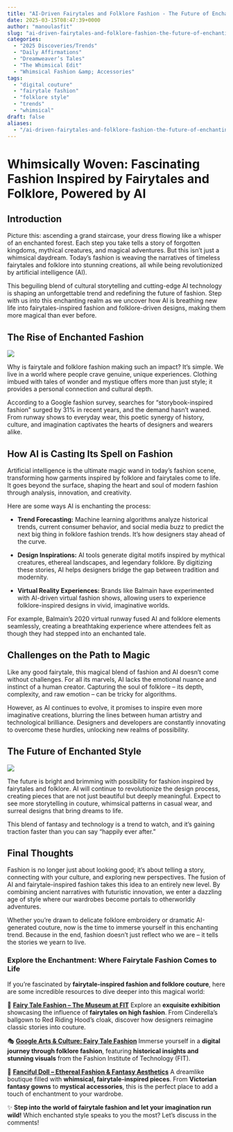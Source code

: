 ```yaml
---
title: "AI-Driven Fairytales and Folklore Fashion - The Future of Enchanting Style"
date: 2025-03-15T08:47:39+0000
author: "manoulasfit"
slug: "ai-driven-fairytales-and-folklore-fashion-the-future-of-enchanting-style"
categories:
  - "2025 Discoveries/Trends"
  - "Daily Affirmations"
  - "Dreamweaver’s Tales"
  - "The Whimsical Edit"
  - "Whimsical Fashion &amp; Accessories"
tags:
  - "digital couture"
  - "fairytale fashion"
  - "folklore style"
  - "trends"
  - "whimsical"
draft: false
aliases:
  - "/ai-driven-fairytales-and-folklore-fashion-the-future-of-enchanting-style/"
---
```

# **Whimsically Woven: Fascinating Fashion Inspired by Fairytales and Folklore, Powered by AI**

## **Introduction**

Picture this: ascending a grand staircase, your dress flowing like a whisper of an enchanted forest. Each step you take tells a story of forgotten kingdoms, mythical creatures, and magical adventures. But this isn’t just a whimsical daydream. Today’s fashion is weaving the narratives of timeless fairytales and folklore into stunning creations, all while being revolutionized by artificial intelligence (AI).

This beguiling blend of cultural storytelling and cutting-edge AI technology is shaping an unforgettable trend and redefining the future of fashion. Step with us into this enchanting realm as we uncover how AI is breathing new life into fairytales-inspired fashion and folklore-driven designs, making them more magical than ever before.

## **The Rise of Enchanted Fashion**

![](/Jasper_2025-03-15T083A383A31.205Z.png)

Why is fairytale and folklore fashion making such an impact? It’s simple. We live in a world where people crave genuine, unique experiences. Clothing imbued with tales of wonder and mystique offers more than just style; it provides a personal connection and cultural depth.

According to a Google fashion survey, searches for “storybook-inspired fashion” surged by 31% in recent years, and the demand hasn’t waned. From runway shows to everyday wear, this poetic synergy of history, culture, and imagination captivates the hearts of designers and wearers alike.

## **How AI is Casting Its Spell on Fashion**

Artificial intelligence is the ultimate magic wand in today’s fashion scene, transforming how garments inspired by folklore and fairytales come to life. It goes beyond the surface, shaping the heart and soul of modern fashion through analysis, innovation, and creativity.

Here are some ways AI is enchanting the process:

- **Trend Forecasting:** Machine learning algorithms analyze historical trends, current consumer behavior, and social media buzz to predict the next big thing in folklore fashion trends. It’s how designers stay ahead of the curve.

- **Design Inspirations:** AI tools generate digital motifs inspired by mythical creatures, ethereal landscapes, and legendary folklore. By digitizing these stories, AI helps designers bridge the gap between tradition and modernity.

- **Virtual Reality Experiences:** Brands like Balmain have experimented with AI-driven virtual fashion shows, allowing users to experience folklore-inspired designs in vivid, imaginative worlds.

For example, Balmain’s 2020 virtual runway fused AI and folklore elements seamlessly, creating a breathtaking experience where attendees felt as though they had stepped into an enchanted tale.

## **Challenges on the Path to Magic**

Like any good fairytale, this magical blend of fashion and AI doesn’t come without challenges. For all its marvels, AI lacks the emotional nuance and instinct of a human creator. Capturing the soul of folklore – its depth, complexity, and raw emotion – can be tricky for algorithms.

However, as AI continues to evolve, it promises to inspire even more imaginative creations, blurring the lines between human artistry and technological brilliance. Designers and developers are constantly innovating to overcome these hurdles, unlocking new realms of possibility.

## **The Future of Enchanted Style**

![](/Jasper_2025-03-15T083A383A36.903Z.png)

The future is bright and brimming with possibility for fashion inspired by fairytales and folklore. AI will continue to revolutionize the design process, creating pieces that are not just beautiful but deeply meaningful. Expect to see more storytelling in couture, whimsical patterns in casual wear, and surreal designs that bring dreams to life.

This blend of fantasy and technology is a trend to watch, and it’s gaining traction faster than you can say “happily ever after.”

## **Final Thoughts**

Fashion is no longer just about looking good; it’s about telling a story, connecting with your culture, and exploring new perspectives. The fusion of AI and fairytale-inspired fashion takes this idea to an entirely new level. By combining ancient narratives with futuristic innovation, we enter a dazzling age of style where our wardrobes become portals to otherworldly adventures.

Whether you’re drawn to delicate folklore embroidery or dramatic AI-generated couture, now is the time to immerse yourself in this enchanting trend. Because in the end, fashion doesn’t just reflect who we are – it tells the stories we yearn to live.

### **Explore the Enchantment: Where Fairytale Fashion Comes to Life**

If you’re fascinated by **fairytale-inspired fashion and folklore couture**, here are some incredible resources to dive deeper into this magical world:

🔮 **[Fairy Tale Fashion – The Museum at FIT](https://www.fitnyc.edu/museum/exhibitions/_hide/fairy-tale-fashion.php)**
Explore an **exquisite exhibition** showcasing the influence of **fairytales on high fashion**. From Cinderella’s ballgown to Red Riding Hood’s cloak, discover how designers reimagine classic stories into couture.

🎭 **[Google Arts & Culture: Fairy Tale Fashion](https://artsandculture.google.com/story/fairy-tale-fashion-the-museum-at-fit/PgXBun-debzuKw?hl=en)**
Immerse yourself in a **digital journey through folklore fashion**, featuring **historical insights and stunning visuals** from the Fashion Institute of Technology (FIT).

👗 **[Fanciful Doll – Ethereal Fashion & Fantasy Aesthetics](https://fancifuldoll.com/)**
A dreamlike boutique filled with **whimsical, fairytale-inspired pieces**. From **Victorian fantasy gowns** to **mystical accessories**, this is the perfect place to add a touch of enchantment to your wardrobe.

✨ **Step into the world of fairytale fashion and let your imagination run wild!** Which enchanted style speaks to you the most? Let’s discuss in the comments!